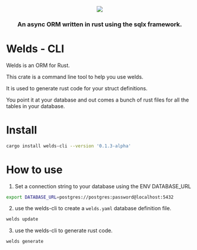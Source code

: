 
<div align="center">
  <img src="https://raw.githubusercontent.com/weldsorm/welds/main/page/src/assets/images/banner.png"/>
  <h3>An async ORM written in rust using the sqlx framework.</h3>
</div>



# Welds - CLI

Welds is an ORM for Rust. 

This crate is a command line tool to help you use welds.

It is used to generate rust code for your struct definitions.

You point it at your database and out comes a bunch of rust files for all the tables in your database.

# Install
```bash
cargo install welds-cli --version '0.1.3-alpha'
```

# How to use

1) Set a connection string to your database using the ENV DATABASE_URL

```bash
export DATABASE_URL=postgres://postgres:password@localhost:5432
```

2) use the welds-cli to create a `welds.yaml` database definition file.
```bash
welds update
```

3) use the welds-cli to generate rust code. 
```bash
welds generate
```
